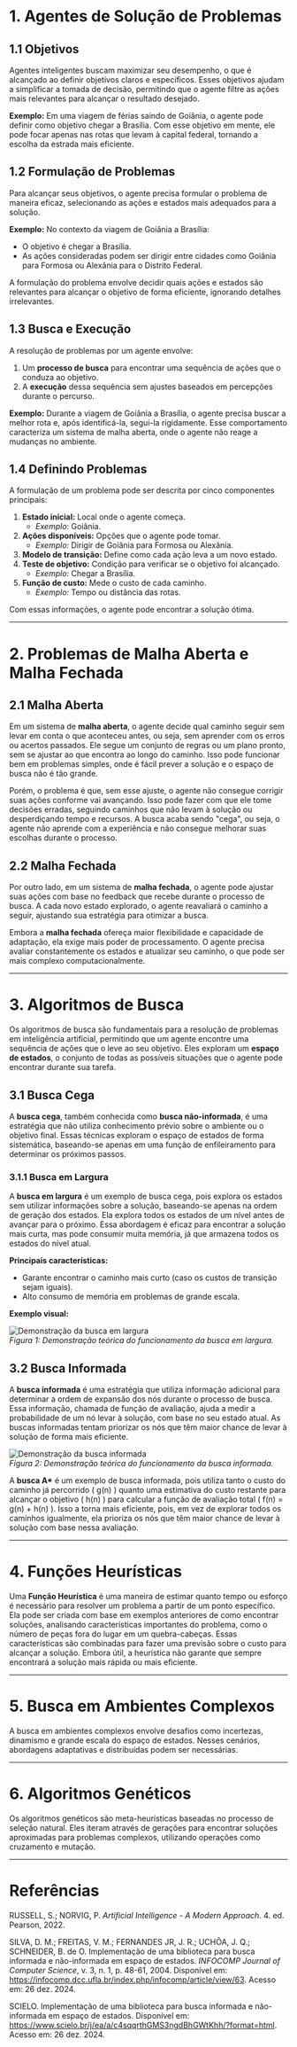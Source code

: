 # 1. Agentes de Solução de Problemas

## 1.1 Objetivos

Agentes inteligentes buscam maximizar seu desempenho, o que é alcançado ao definir objetivos claros e específicos. Esses objetivos ajudam a simplificar a tomada de decisão, permitindo que o agente filtre as ações mais relevantes para alcançar o resultado desejado.

**Exemplo:** Em uma viagem de férias saindo de Goiânia, o agente pode definir como objetivo chegar a Brasília. Com esse objetivo em mente, ele pode focar apenas nas rotas que levam à capital federal, tornando a escolha da estrada mais eficiente.

## 1.2 Formulação de Problemas

Para alcançar seus objetivos, o agente precisa formular o problema de maneira eficaz, selecionando as ações e estados mais adequados para a solução.

**Exemplo:** No contexto da viagem de Goiânia a Brasília:
- O objetivo é chegar a Brasília.
- As ações consideradas podem ser dirigir entre cidades como Goiânia para Formosa ou Alexânia para o Distrito Federal.

A formulação do problema envolve decidir quais ações e estados são relevantes para alcançar o objetivo de forma eficiente, ignorando detalhes irrelevantes.

## 1.3 Busca e Execução

A resolução de problemas por um agente envolve:
1. Um **processo de busca** para encontrar uma sequência de ações que o conduza ao objetivo.
2. A **execução** dessa sequência sem ajustes baseados em percepções durante o percurso.

**Exemplo:** Durante a viagem de Goiânia a Brasília, o agente precisa buscar a melhor rota e, após identificá-la, segui-la rigidamente. Esse comportamento caracteriza um sistema de malha aberta, onde o agente não reage a mudanças no ambiente.

## 1.4 Definindo Problemas

A formulação de um problema pode ser descrita por cinco componentes principais:

1. **Estado inicial:** Local onde o agente começa.
   - *Exemplo:* Goiânia.
2. **Ações disponíveis:** Opções que o agente pode tomar.
   - *Exemplo:* Dirigir de Goiânia para Formosa ou Alexânia.
3. **Modelo de transição:** Define como cada ação leva a um novo estado.
4. **Teste de objetivo:** Condição para verificar se o objetivo foi alcançado.
   - *Exemplo:* Chegar a Brasília.
5. **Função de custo:** Mede o custo de cada caminho.
   - *Exemplo:* Tempo ou distância das rotas.

Com essas informações, o agente pode encontrar a solução ótima.

---

# 2. Problemas de Malha Aberta e Malha Fechada

## 2.1 Malha Aberta

Em um sistema de **malha aberta**, o agente decide qual caminho seguir sem levar em conta o que aconteceu antes, ou seja, sem aprender com os erros ou acertos passados. Ele segue um conjunto de regras ou um plano pronto, sem se ajustar ao que encontra ao longo do caminho. Isso pode funcionar bem em problemas simples, onde é fácil prever a solução e o espaço de busca não é tão grande.

Porém, o problema é que, sem esse ajuste, o agente não consegue corrigir suas ações conforme vai avançando. Isso pode fazer com que ele tome decisões erradas, seguindo caminhos que não levam à solução ou desperdiçando tempo e recursos. A busca acaba sendo "cega", ou seja, o agente não aprende com a experiência e não consegue melhorar suas escolhas durante o processo.

## 2.2 Malha Fechada

Por outro lado, em um sistema de **malha fechada**, o agente pode ajustar suas ações com base no feedback que recebe durante o processo de busca. A cada novo estado explorado, o agente reavaliará o caminho a seguir, ajustando sua estratégia para otimizar a busca.

Embora a **malha fechada** ofereça maior flexibilidade e capacidade de adaptação, ela exige mais poder de processamento. O agente precisa avaliar constantemente os estados e atualizar seu caminho, o que pode ser mais complexo computacionalmente.

---

# 3. Algoritmos de Busca

Os algoritmos de busca são fundamentais para a resolução de problemas em inteligência artificial, permitindo que um agente encontre uma sequência de ações que o leve ao seu objetivo. Eles exploram um **espaço de estados**, o conjunto de todas as possíveis situações que o agente pode encontrar durante sua tarefa.

## 3.1 Busca Cega

A **busca cega**, também conhecida como **busca não-informada**, é uma estratégia que não utiliza conhecimento prévio sobre o ambiente ou o objetivo final. Essas técnicas exploram o espaço de estados de forma sistemática, baseando-se apenas em uma função de enfileiramento para determinar os próximos passos.

### 3.1.1 Busca em Largura

A **busca em largura** é um exemplo de busca cega, pois explora os estados sem utilizar informações sobre a solução, baseando-se apenas na ordem de geração dos estados. Ela explora todos os estados de um nível antes de avançar para o próximo. Essa abordagem é eficaz para encontrar a solução mais curta, mas pode consumir muita memória, já que armazena todos os estados do nível atual.

**Principais características:**
- Garante encontrar o caminho mais curto (caso os custos de transição sejam iguais).
- Alto consumo de memória em problemas de grande escala.

**Exemplo visual:**

![Demonstração da busca em largura](../assets/buscaEmLargura.png)  
*Figura 1: Demonstração teórica do funcionamento da busca em largura.*

## 3.2 Busca Informada

A **busca informada** é uma estratégia que utiliza informação adicional para determinar a ordem de expansão dos nós durante o processo de busca. Essa informação, chamada de função de avaliação, ajuda a medir a probabilidade de um nó levar à solução, com base no seu estado atual. As buscas informadas tentam priorizar os nós que têm maior chance de levar à solução de forma mais eficiente.

![Demonstração da busca informada](../assets/buscaA.png)  
*Figura 2: Demonstração teórica do funcionamento da busca informada.*

A **busca A\*** é um exemplo de busca informada, pois utiliza tanto o custo do caminho já percorrido \( g(n) \) quanto uma estimativa do custo restante para alcançar o objetivo \( h(n) \) para calcular a função de avaliação total \( f(n) = g(n) + h(n) \). Isso a torna mais eficiente, pois, em vez de explorar todos os caminhos igualmente, ela prioriza os nós que têm maior chance de levar à solução com base nessa avaliação.

---

# 4. Funções Heurísticas

Uma **Função Heurística** é uma maneira de estimar quanto tempo ou esforço é necessário para resolver um problema a partir de um ponto específico. Ela pode ser criada com base em exemplos anteriores de como encontrar soluções, analisando características importantes do problema, como o número de peças fora do lugar em um quebra-cabeças. Essas características são combinadas para fazer uma previsão sobre o custo para alcançar a solução. Embora útil, a heurística não garante que sempre encontrará a solução mais rápida ou mais eficiente.

---

# 5. Busca em Ambientes Complexos

A busca em ambientes complexos envolve desafios como incertezas, dinamismo e grande escala do espaço de estados. Nesses cenários, abordagens adaptativas e distribuídas podem ser necessárias.

---

# 6. Algoritmos Genéticos

Os algoritmos genéticos são meta-heurísticas baseadas no processo de seleção natural. Eles iteram através de gerações para encontrar soluções aproximadas para problemas complexos, utilizando operações como cruzamento e mutação.

---

# Referências

RUSSELL, S.; NORVIG, P. *Artificial Intelligence - A Modern Approach*. 4. ed. Pearson, 2022.

SILVA, D. M.; FREITAS, V. M.; FERNANDES JR, J. R.; UCHÔA, J. Q.; SCHNEIDER, B. de O. Implementação de uma biblioteca para busca informada e não-informada em espaço de estados. *INFOCOMP Journal of Computer Science*, v. 3, n. 1, p. 48-61, 2004. Disponível em: <https://infocomp.dcc.ufla.br/index.php/infocomp/article/view/63>. Acesso em: 26 dez. 2024.

SCIELO. Implementação de uma biblioteca para busca informada e não-informada em espaço de estados. Disponível em: <https://www.scielo.br/j/ea/a/c4sqqrthGMS3ngdBhGWtKhh/?format=html>. Acesso em: 26 dez. 2024.
